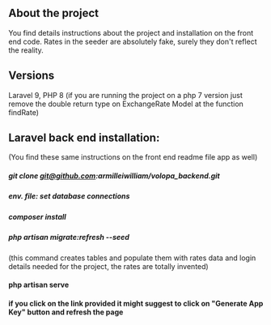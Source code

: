 

## About the project
You find details instructions about the project and installation on the front end code.
Rates in the seeder are absolutely fake, surely they don't reflect the reality.
## Versions
Laravel 9, PHP 8 (if you are running the project on a php 7 version just remove the double return type 
on ExchangeRate Model at the function findRate)

## Laravel back end installation:
(You find these same instructions on the front end readme file app as well)
##### git clone git@github.com:armilleiwilliam/volopa_backend.git
##### env. file: set database connections
##### composer install
##### php artisan migrate:refresh --seed
(this command creates tables and populate them with rates data and login details needed for the project,
the rates are totally invented)
#### php artisan serve
#### if you click on the link provided it might suggest to click on "Generate App Key" button and refresh the page


